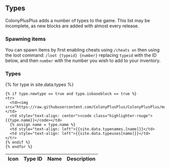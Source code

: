## Types

ColonyPlusPlus adds a number of types to the game. This list may be incomplete, as new blocks are added with almost every release.


### Spawning items

You can spawn items by first enabling cheats using `/cheats on` then using the loot command: `/loot {typeid} {number}` replacing `typeid` with the ID below, and then `number` with the number you wish to add to your inventory.

### Types

<table>
  <thead>
    <tr>
      <th>Icon</th>
      <th style="text-align: center">Type ID</th>
      <th style="text-align: left">Name</th>
      <th style="text-align: left">Description</th>
    </tr>
  </thead>
  <tbody>
  	{% for type in site.data.types %}

  	{% if type.newtype == true and type.isbaseblock == true %}
    <tr>
      <td><img src="https://raw.githubusercontent.com/ColonyPlusPlus/ColonyPlusPlus/master/ColonyPlusPlus/textures/icons/{{type.icon}}"></td>
      <td style="text-align: center"><code class="highlighter-rouge">{{type.name}}</code></td>
      {% assign name = type.name %}
      <td style="text-align: left">{{site.data.typenames.[name]}}</td>
      <td style="text-align: left">{{site.data.typeuses[name]}}</td>
    </tr>
    {% endif %}
    {% endfor %}
  </tbody>
</table>
